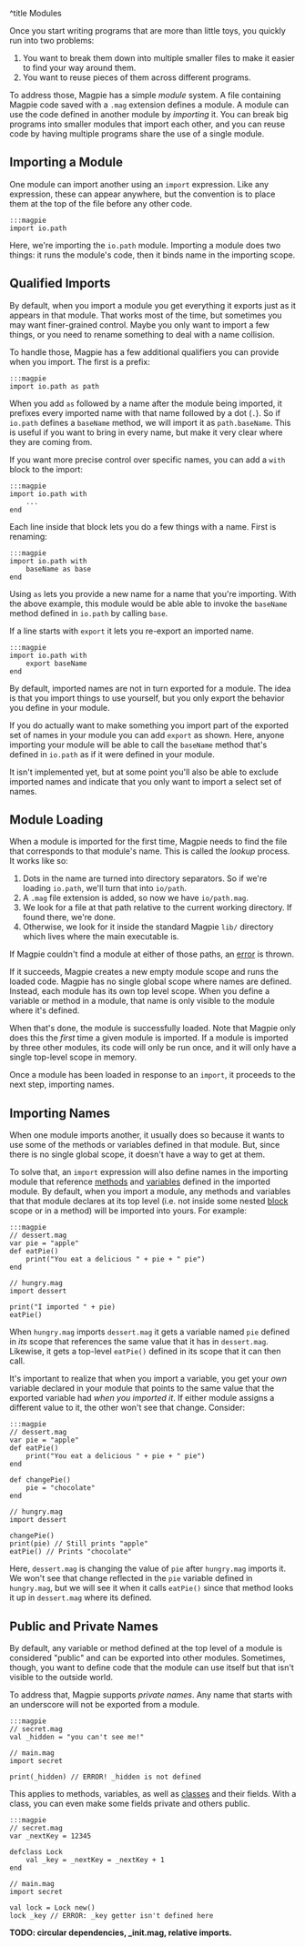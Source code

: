 ^title Modules

Once you start writing programs that are more than little toys, you quickly run into two problems:

1. You want to break them down into multiple smaller files to make it easier to
   find your way around them.
2. You want to reuse pieces of them across different programs.

To address those, Magpie has a simple *module* system. A file containing Magpie code saved with a `.mag` extension defines a module. A module can use the code defined in another module by *importing* it. You can break big programs into smaller modules that import each other, and you can reuse code by having multiple programs share the use of a single module.

## Importing a Module

One module can import another using an `import` expression. Like any expression, these can appear anywhere, but the convention is to place them at the top of the file before any other code.

    :::magpie
    import io.path

Here, we're importing the `io.path` module. Importing a module does two things: it runs the module's code, then it binds name in the importing scope.

## Qualified Imports

By default, when you import a module you get everything it exports just as it appears in that module. That works most of the time, but sometimes you may want finer-grained control. Maybe you only want to import a few things, or you need to rename something to deal with a name collision.

To handle those, Magpie has a few additional qualifiers you can provide when you import. The first is a prefix:

    :::magpie
    import io.path as path

When you add `as` followed by a name after the module being imported, it prefixes every imported name with that name followed by a dot (`.`). So if `io.path` defines a `baseName` method, we will import it as `path.baseName`. This is useful if you want to bring in every name, but make it very clear where they are coming from.

If you want more precise control over specific names, you can add a `with` block to the import:

    :::magpie
    import io.path with
        ...
    end

Each line inside that block lets you do a few things with a name. First is renaming:

    :::magpie
    import io.path with
        baseName as base
    end

Using `as` lets you provide a new name for a name that you're importing. With the above example, this module would be able able to invoke the `baseName` method defined in `io.path` by calling `base`.

If a line starts with `export` it lets you re-export an imported name.

    :::magpie
    import io.path with
        export baseName
    end

By default, imported names are not in turn exported for a module. The idea is that you import things to use yourself, but you only export the behavior you define in your module.

If you do actually want to make something you import part of the exported set of names in your module you can add `export` as shown. Here, anyone importing your module will be able to call the `baseName` method that's defined in `io.path` as if it were defined in your module.

<p class="future">It isn't implemented yet, but at some point you'll also be able to exclude imported names and indicate that you only want to import a select set of names.</p>

## Module Loading

When a module is imported for the first time, Magpie needs to find the file that corresponds to that module's name. This is called the *lookup* process. It works like so:

1. Dots in the name are turned into directory separators. So if we're loading `io.path`, we'll turn that into `io/path`.
2. A `.mag` file extension is added, so now we have `io/path.mag`.
3. We look for a file at that path relative to the current working directory. If found there, we're done.
4. Otherwise, we look for it inside the standard Magpie `lib/` directory which lives where the main executable is.

If Magpie couldn't find a module at either of those paths, an [error](error-handling.html) is thrown.

If it succeeds, Magpie creates a new empty module scope and runs the loaded code. Magpie has no single global scope where names are defined. Instead, each module has its own top level scope. When you define a variable or method in a module, that name is only visible to the module where it's defined.

When that's done, the module is successfully loaded. Note that Magpie only does this the *first* time a given module is imported. If a module is imported by three other modules, its code will only be run once, and it will only have a single top-level scope in memory.

Once a module has been loaded in response to an `import`, it proceeds to the next step, importing names.

## Importing Names

When one module imports another, it usually does so because it wants to use some of the methods or variables defined in that module. But, since there is no single global scope, it doesn't have a way to get at them.

To solve that, an `import` expression will also define names in the importing module that reference [methods](multimethods.html) and [variables](variables.html) defined in the imported module. By default, when you import a module, any methods and variables that that module declares at its top level (i.e. not inside some nested [block](blocks.html) scope or in a method) will be imported into yours. For example:

    :::magpie
    // dessert.mag
    var pie = "apple"
    def eatPie()
        print("You eat a delicious " + pie + " pie")
    end

    // hungry.mag
    import dessert

    print("I imported " + pie)
    eatPie()

When `hungry.mag` imports `dessert.mag` it gets a variable named `pie` defined in *its* scope that references the same value that it has in `dessert.mag`. Likewise, it gets a top-level `eatPie()` defined in its scope that it can then call.

It's important to realize that when you import a variable, you get your *own* variable declared in your module that points to the same value that the exported variable had *when you imported it*. If either module assigns a different value to it, the other won't see that change. Consider:

    :::magpie
    // dessert.mag
    var pie = "apple"
    def eatPie()
        print("You eat a delicious " + pie + " pie")
    end

    def changePie()
        pie = "chocolate"
    end

    // hungry.mag
    import dessert

    changePie()
    print(pie) // Still prints "apple"
    eatPie() // Prints "chocolate"

Here, `dessert.mag` is changing the value of `pie` after `hungry.mag` imports it. We won't see that change reflected in the `pie` variable defined in `hungry.mag`, but we will see it when it calls `eatPie()` since that method looks it up in `dessert.mag` where its defined.

## Public and Private Names

By default, any variable or method defined at the top level of a module is considered "public" and can be exported into other modules. Sometimes, though, you want to define code that the module can use itself but that isn't visible to the outside world.

To address that, Magpie supports *private names*. Any name that starts with an underscore will not be exported from a module.

    :::magpie
    // secret.mag
    val _hidden = "you can't see me!"

    // main.mag
    import secret

    print(_hidden) // ERROR! _hidden is not defined

This applies to methods, variables, as well as [classes](classes.html) and their fields. With a class, you can even make some fields private and others public.

    :::magpie
    // secret.mag
    var _nextKey = 12345

    defclass Lock
        val _key = _nextKey = _nextKey + 1
    end

    // main.mag
    import secret

    val lock = Lock new()
    lock _key // ERROR: _key getter isn't defined here

**TODO: circular dependencies, _init.mag, relative imports.**
